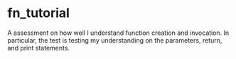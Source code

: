 # fn_tutorial

A assessment on how well I understand function creation and invocation. In particular, the test is testing my understanding on the parameters, return, and print statements.
